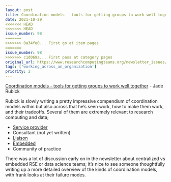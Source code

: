 ```yaml
---
layout: post
title: Coordination models - tools for getting groups to work well together - Jade Rubick
date: 2021-10-29
<<<<<<< HEAD
<<<<<<< HEAD
issue_number: 98
=======
>>>>>>> 0a34fe0... First go at item pages
=======
issue_number: 98
>>>>>>> c1d069a... First pass at category pages
original_url: https://www.researchcomputingteams.org/newsletter_issues/0098
tags: ['working_across_an_organization']
priority: 2
---
```


<!-- markdownlint-disable MD033 -->
<!-- markdownlint-disable MD041 -->
<!-- markdownlint-disable MD049 -->

[Coordination models - tools for getting groups to work well together](https://www.rubick.com/coordination-models/) - Jade Rubick

Rubick is slowly writing a pretty impressive compendium of coordination models within but also across that he’s seen work, how to make them work, and their tradeoffs.  Several of them are extremely relevant to research computing and data;

- [Service provider](https://www.rubick.com/service-provider-model/)
- Consultant (not yet written)
- [Liaison](https://www.rubick.com/liaison-model/)
- [Embedded](https://www.rubick.com/embedded-model/)
- Community of practice

There was a lot of discussion early on in the newsletter about centralized vs embedded RSE or data science teams; it’s nice to see someone thoughtfully writing up a more detailed overview of the kinds of coordination models, with frank looks at their failure modes.